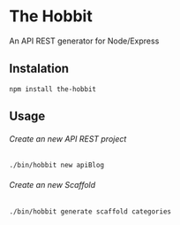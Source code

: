 # The Hobbit
An API REST generator for Node/Express

## Instalation

```shell
npm install the-hobbit
```

## Usage
###### Create an new API REST project
```shell
./bin/hobbit new apiBlog
```

###### Create an new Scaffold
```shell
./bin/hobbit generate scaffold categories
```
